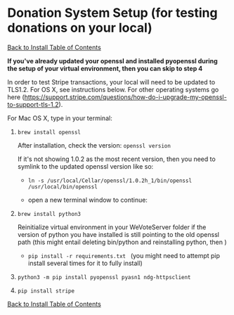 # Donation System Setup (for testing donations on your local)

[Back to Install Table of Contents](README_API_INSTALL.md)

**If you've already updated your openssl and installed pyopenssl during the setup of your virtual environment, then you can skip to step 4**

In order to test Stripe transactions, your local will need to be updated to TLS1.2. For OS X, see instructions below.
For other operating systems go here (https://support.stripe.com/questions/how-do-i-upgrade-my-openssl-to-support-tls-1.2). 

For Mac OS X, type in your terminal:

1. `brew install openssl`

   After installation, check the version: `openssl version`
   
   If it's not showing 1.0.2 as the most recent version, then you need to symlink to the updated openssl version like so:
    
   * `ln -s /usr/local/Cellar/openssl/1.0.2h_1/bin/openssl /usr/local/bin/openssl `
   
   * open a new terminal window to continue:
   
2. `brew install python3`

	Reinitialize virtual environment in your WeVoteServer folder if the version of python you have installed is still
	pointing to the old openssl path (this might entail deleting bin/python and reinstalling python, then )
	 
	* `pip install -r requirements.txt ` (you might need to attempt pip install several times for it to fully install)
	
3. `python3 -m pip install pyopenssl pyasn1 ndg-httpsclient` 

4. `pip install stripe`


[Back to Install Table of Contents](README_API_INSTALL.md)
 
